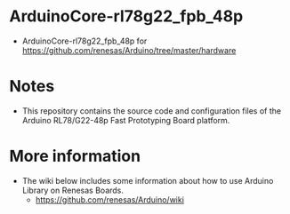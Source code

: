 # ArduinoCore-rl78g22_fpb_48p
* ArduinoCore-rl78g22_fpb_48p for https://github.com/renesas/Arduino/tree/master/hardware

# Notes
* This repository contains the source code and configuration files of the Arduino RL78/G22-48p Fast Prototyping Board platform.

# More information
* The wiki below includes some information about how to use Arduino Library on Renesas Boards.
  * https://github.com/renesas/Arduino/wiki
